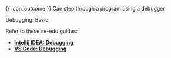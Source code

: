 <span id="prereqs"></span>

<span id="outcomes">{{ icon_outcome }} Can step through a program using a debugger</span>

<span id="title">Debugging: Basic</span>

<div id="main">
<div id="body">

Refer to these se-edu guides:

* [**Intellij IDEA: Debugging**](https://se-education.org/guides/tutorials/intellijDebugger.html)
* [**VS Code: Debugging**](https://se-education.org/guides/tutorials/vscDebugger.html)

</div>

<div id="extras">
<include src="resourcesPanel.md" boilerplate/>
</div>
</div>